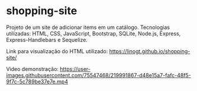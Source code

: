 # shopping-site

Projeto de um site de adicionar items em um catálogo. Tecnologias utilizadas: HTML, CSS, JavaScript, Bootstrap, SQLite, Node.js, Express, Express-Handlebars e Sequelize.

Link para visualização do HTML utilizado: https://linogt.github.io/shopping-site/


Video demonstração:
https://user-images.githubusercontent.com/75547468/219991867-d48e15a7-fafc-48f5-9f7c-5c789be37e7e.mp4

